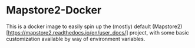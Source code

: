 # Mapstore2-Docker

This is a docker image to easily spin up the (mostly) default (Mapstore2)[https://mapstore2.readthedocs.io/en/user_docs/] project, with some basic customization available by way of environment variables.

